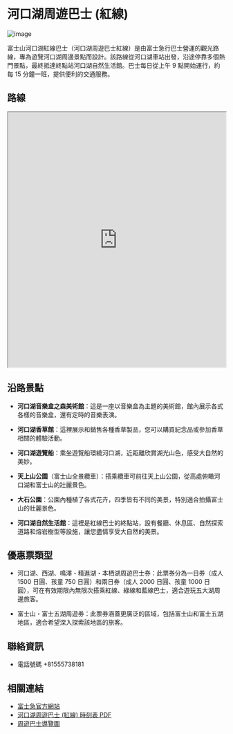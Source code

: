 # 河口湖周遊巴士 (紅線)

![image](https://github.com/user-attachments/assets/e09b7ed4-2e04-4b96-827f-51dfc22e42ad)

<!-- 圖片來自富士急官方網站 https://bus.fujikyu.co.jp/rosen/shuyuomuni -->

富士山河口湖紅線巴士（河口湖周遊巴士紅線）是由富士急行巴士營運的觀光路線，專為遊覽河口湖周邊景點而設計。該路線從河口湖車站出發，沿途停靠多個熱門景點，最終抵達終點站河口湖自然生活館。巴士每日從上午 9 點開始運行，約每 15 分鐘一班，提供便利的交通服務。

## 路線

<iframe src="https://www.google.com/maps/d/u/3/embed?mid=1b2WHLRZd4rRJfc_C6djHwkkWTZ0xuoaj&amp;ehbc=2E312F" width="100%" height="590"></iframe>

## 沿路景點

- **河口湖音樂盒之森美術館**：這是一座以音樂盒為主題的美術館，館內展示各式各樣的音樂盒，還有定時的音樂表演。

- **河口湖香草館**：這裡展示和銷售各種香草製品，您可以購買紀念品或參加香草相關的體驗活動。

- **河口湖遊覽船**：乘坐遊覽船環繞河口湖，近距離欣賞湖光山色，感受大自然的美妙。

- **天上山公園**（富士山全景纜車）：搭乘纜車可前往天上山公園，從高處俯瞰河口湖和富士山的壯麗景色。

- **大石公園**：公園內種植了各式花卉，四季皆有不同的美景，特別適合拍攝富士山的壯麗景色。

- **河口湖自然生活館**：這裡是紅線巴士的終點站，設有餐廳、休息區、自然探索道路和熔岩樹型等設施，讓您盡情享受大自然的美景。

## 優惠票類型

- 河口湖、西湖、鳴澤・精進湖・本栖湖周遊巴士券：此票券分為一日券（成人 1500 日圓、孩童 750 日圓）和兩日券（成人 2000 日圓、孩童 1000 日圓），可在有效期限內無限次搭乘紅線、綠線和藍線巴士，適合遊玩五大湖周邊旅客。

- 富士山・富士五湖周遊券：此票券涵蓋更廣泛的區域，包括富士山和富士五湖地區，適合希望深入探索該地區的旅客。

## 聯絡資訊

- 電話號碼 +81555738181

## 相關連結

- [富士急官方網站](https://bus.fujikyu.co.jp/rosen/shuyuomuni)
- [河口湖周遊巴士 (紅線) 時刻表 PDF](http://bus-tw.fujikyu.co.jp/pdf/heritagetour/red_time_202104.pdf)
- [周遊巴士導覽圖](http://bus-tw.fujikyu.co.jp/pdf/heritagetour/routemap_retro_omni_2021.pdf)
